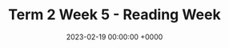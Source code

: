 ---
layout: post
title:  "Term 2 Week 5 - Reading Week"
date:   2023-02-19 00:00:00 +0000
categories: update
---